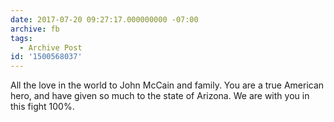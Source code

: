 ```yaml
---
date: 2017-07-20 09:27:17.000000000 -07:00
archive: fb
tags: 
  - Archive Post
id: '1500568037'
---
```


All the love in the world to John McCain and family. You are a true American hero, and have given so much to the state of Arizona. We are with you in this fight 100%.
